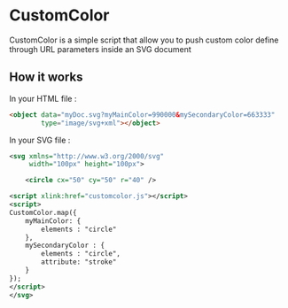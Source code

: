 # CustomColor

CustomColor is a simple script that allow you to push custom color define through URL parameters inside an SVG document

## How it works

In your HTML file :

```html
<object data="myDoc.svg?myMainColor=990000&mySecondaryColor=663333" 
        type="image/svg+xml"></object>
```

In your SVG file :

```xml
<svg xmlns="http://www.w3.org/2000/svg" 
     width="100px" height="100px">

    <circle cx="50" cy="50" r="40" />

<script xlink:href="customcolor.js"></script>
<script>
CustomColor.map({
    myMainColor: {
        elements : "circle"
    },
    mySecondaryColor : {
        elements : "circle",
        attribute: "stroke"
    }
});
</script>
</svg>
```